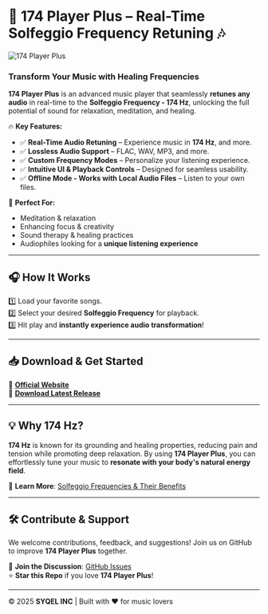 # 🎵 174 Player Plus – Real-Time Solfeggio Frequency Retuning 🎶  

![174 Player Plus](https://your-image-url.com/banner.png)  

### Transform Your Music with Healing Frequencies  

**174 Player Plus** is an advanced music player that seamlessly **retunes any audio** in real-time to the **Solfeggio Frequency - 174 Hz**, unlocking the full potential of sound for relaxation, meditation, and healing.  

🔥 **Key Features:**  
- ✅ **Real-Time Audio Retuning** – Experience music in **174 Hz**, and more.  
- ✅ **Lossless Audio Support** – FLAC, WAV, MP3, and more.  
- ✅ **Custom Frequency Modes** – Personalize your listening experience.  
- ✅ **Intuitive UI & Playback Controls** – Designed for seamless usability.  
- ✅ **Offline Mode - Works with Local Audio Files** – Listen to your own files.  

🚀 **Perfect For:**  
- Meditation & relaxation  
- Enhancing focus & creativity  
- Sound therapy & healing practices  
- Audiophiles looking for a **unique listening experience**  

---

## 🎧 How It Works  
1️⃣ Load your favorite songs.  
2️⃣ Select your desired **Solfeggio Frequency** for playback.  
3️⃣ Hit play and **instantly experience audio transformation**!  

---

## 📥 Download & Get Started  
🔹 **[Official Website]([https://174.com](https://174playerplus.com/))**  
🔹 **[Download Latest Release]([https://github.com/your-repo](https://github.com/SYQEL/174-Player-Plus/releases/)](https://github.com/SYQEL/174-Player-Plus/releases/))**  

---

## 💡 Why 174 Hz?  
**174 Hz** is known for its grounding and healing properties, reducing pain and tension while promoting deep relaxation. By using **174 Player Plus**, you can effortlessly tune your music to **resonate with your body's natural energy field**.  

📌 **Learn More**: [Solfeggio Frequencies & Their Benefits](https://solfeggiofrequencies.org)  

---

## 🛠 Contribute & Support  
We welcome contributions, feedback, and suggestions! Join us on GitHub to improve **174 Player Plus** together.  

💬 **Join the Discussion**: [GitHub Issues](https://github.com/your-repo/issues)  
⭐ **Star this Repo** if you love **174 Player Plus**!  

---
  
© 2025 **SYQEL INC** | Built with ❤️ for music lovers  
